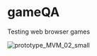 # gameQA
Testing web browser games


![prototype_MVM_02_small](https://github.com/user-attachments/assets/a4f9d97d-681d-44c1-ac7d-4540bb1e7603)
